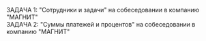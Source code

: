 ЗАДАЧА 1: "Сотрудники и задачи"   на собеседовании в компанию "МАГНИТ"\
ЗАДАЧА 2: "Суммы платежей и процентов" на собеседовании в компанию "МАГНИТ"
